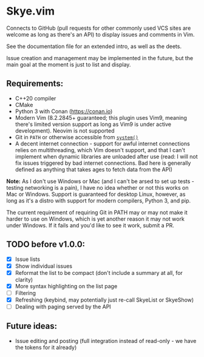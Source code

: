 # Skye.vim

Connects to GitHub (pull requests for other commonly used VCS sites are welcome as long as there's an API) to display issues and comments in Vim.

See the documentation file for an extended intro, as well as the deets.

Issue creation and management may be implemented in the future, but the main goal at the moment is just to list and display.

## Requirements:
* C++20 compiler
* CMake
* Python 3 with Conan (https://conan.io)
* Modern Vim (8.2.2845+ guaranteed; this plugin uses Vim9, meaning there's limited version support as long as Vim9 is under active development). Neovim is not supported
* Git in `PATH` or otherwise accessible from [`system()`](https://en.cppreference.com/w/cpp/utility/program/system)
* A decent internet connection - support for awful internet connections relies on multithreading, which Vim doesn't support, and that I can't implement when dynamic libraries are unloaded after use (read: I will not fix issues triggered by bad internet connections. Bad here is generally defined as anything that takes ages to fetch data from the API)

**Note:** As I don't use Windows or Mac (and I can't be arsed to set up tests - testing networking is a pain), I have no idea whether or not this works on Mac or Windows. Support is guaranteed for desktop Linux, however, as long as it's a distro with support for modern compilers, Python 3, and pip.

The current requirement of requiring Git in PATH may or may not make it harder to use on Windows, which is yet another reason it may not work under Windows. If it fails and you'd like to see it work, submit a PR.

## TODO before v1.0.0:
* [x] Issue lists
* [x] Show individual issues
* [x] Reformat the list to be compact (don't include a summary at all, for clarity)
* [x] More syntax highlighting on the list page
* [ ] Filtering
* [x] Refreshing (keybind, may potentially just re-call SkyeList or SkyeShow)
* [ ] Dealing with paging served by the API

## Future ideas:
* Issue editing and posting (full integration instead of read-only - we have the tokens for it already)

